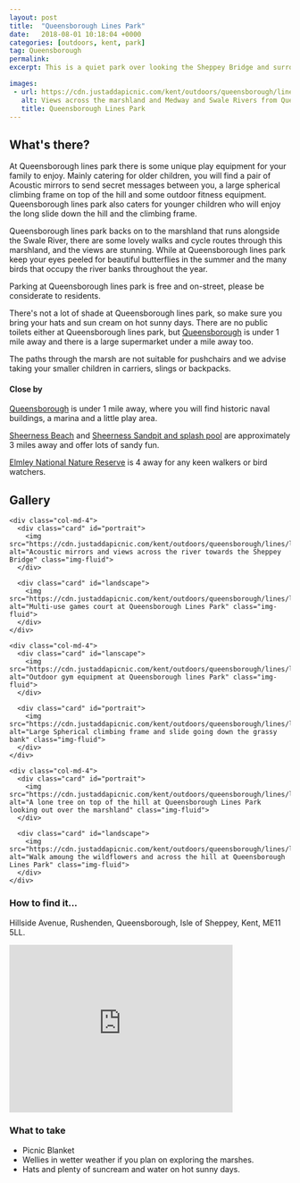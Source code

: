 ```yaml
---
layout: post
title:  "Queensborough Lines Park"
date:   2018-08-01 10:18:04 +0000
categories: [outdoors, kent, park]
tag: Queensborough
permalink:
excerpt: This is a quiet park over looking the Sheppey Bridge and surrounding countryside.  There is some great play equipment here and lovely walks across the hill and into the marshland.

images:
 - url: https://cdn.justaddapicnic.com/kent/outdoors/queensborough/lines/lines7.jpg
   alt: Views across the marshland and Medway and Swale Rivers from Queensborough Lines park
   title: Queensborough Lines Park
---
```


## What's there?
At Queensborough lines park there is some unique play equipment for your family to enjoy.  Mainly catering for older children, you will find a pair of Acoustic mirrors to send secret messages between you, a large spherical climbing frame on top of the hill and some outdoor fitness equipment. Queensborough lines park also caters for younger children who will enjoy the long slide down the hill and the climbing frame.

Queensborough lines park backs on to the marshland that runs alongside the Swale River, there are some lovely walks and cycle routes through this marshland, and the views are stunning.  While at Queensborough lines park keep your eyes peeled for beautiful butterflies in the summer and the many birds that occupy the river banks throughout the year.

Parking at Queensborough lines park is free and on-street, please be considerate to residents.

There's not a lot of shade at Queensborough lines park, so make sure you bring your hats and sun cream on hot sunny days.  There are no public toilets either at Queensborough lines park, but [Queensborough](/outdoors/kent/park/2018/08/01/queensborough.html) is under 1 mile away and there is a large supermarket under a mile away too.

The paths through the marsh are not suitable for pushchairs and we advise taking your smaller children in carriers, slings or backpacks.

#### Close by
[Queensborough](/outdoors/kent/park/2018/08/01/queensborough.html) is under 1 mile away, where you will find historic naval buildings, a marina and a little play area.

[Sheerness Beach](/outdoors/kent/beach/2018/06/03/sheerness-beach.html) and [Sheerness Sandpit and splash pool](/outdoors/kent/sandpit/park/2018/01/16/sheerness-sandpit.html) are approximately 3 miles away and offer lots of sandy fun.

[Elmley National Nature Reserve](https://www.elmleynaturereserve.co.uk/) is 4 away for any keen walkers or bird watchers.

## Gallery

<div class="container">

  <div class="row">

    <div class="col-md-4">
      <div class="card" id="portrait">
        <img src="https://cdn.justaddapicnic.com/kent/outdoors/queensborough/lines/lines2.jpg" alt="Acoustic mirrors and views across the river towards the Sheppey Bridge" class="img-fluid">
      </div>

      <div class="card" id="landscape">
        <img src="https://cdn.justaddapicnic.com/kent/outdoors/queensborough/lines/lines1.jpg" alt="Multi-use games court at Queensborough Lines Park" class="img-fluid">
      </div>  
    </div>

    <div class="col-md-4">
      <div class="card" id="lanscape">
        <img src="https://cdn.justaddapicnic.com/kent/outdoors/queensborough/lines/lines3.jpg" alt="Outdoor gym equipment at Queensborough lines Park" class="img-fluid">
      </div>

      <div class="card" id="portrait">
        <img src="https://cdn.justaddapicnic.com/kent/outdoors/queensborough/lines/lines4.jpg" alt="Large Spherical climbing frame and slide going down the grassy bank" class="img-fluid">
      </div>
    </div>

    <div class="col-md-4">
      <div class="card" id="portrait">
        <img src="https://cdn.justaddapicnic.com/kent/outdoors/queensborough/lines/lines6.jpg" alt="A lone tree on top of the hill at Queensborough Lines Park looking out over the marshland" class="img-fluid">
      </div>

      <div class="card" id="landscape">
        <img src="https://cdn.justaddapicnic.com/kent/outdoors/queensborough/lines/lines5.jpg" alt="Walk amoung the wildflowers and across the hill at Queensborough Lines Park" class="img-fluid">
      </div>
    </div>

  </div>      
</div>


### How to find it...
Hillside Avenue, Rushenden, Queensborough, Isle of Sheppey, Kent, ME11 5LL.

<iframe src="https://www.google.com/maps/embed?pb=!1m18!1m12!1m3!1d4977.568120279418!2d0.7357686332814805!3d51.40702232585848!2m3!1f0!2f0!3f0!3m2!1i1024!2i768!4f13.1!3m3!1m2!1s0x0%3A0x0!2zNTHCsDI0JzI1LjMiTiAwwrA0NCcyNC41IkU!5e0!3m2!1sen!2suk!4v1533120016185" width="400" height="300" frameborder="0" style="border:0" allowfullscreen></iframe>

### What to take
* Picnic Blanket
* Wellies in wetter weather if you plan on exploring the marshes.
* Hats and plenty of suncream and water on hot sunny days.
